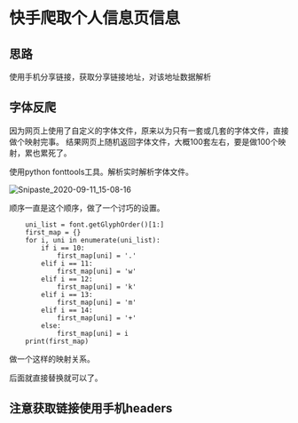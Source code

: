 # 快手爬取个人信息页信息

## 思路
使用手机分享链接，获取分享链接地址，对该地址数据解析

## 字体反爬
因为网页上使用了自定义的字体文件，原来以为只有一套或几套的字体文件，直接做个映射完事。
结果网页上随机返回字体文件，大概100套左右，要是做100个映射，累也累死了。

使用python fonttools工具。解析实时解析字体文件。

![Snipaste_2020-09-11_15-08-16](C:\Users\EDZ\Desktop\kuaishou\Snipaste_2020-09-11_15-08-16.png)

顺序一直是这个顺序，做了一个讨巧的设置。

```
    uni_list = font.getGlyphOrder()[1:]
    first_map = {}
    for i, uni in enumerate(uni_list):
        if i == 10:
            first_map[uni] = '.'
        elif i == 11:
            first_map[uni] = 'w'
        elif i == 12:
            first_map[uni] = 'k'
        elif i == 13:
            first_map[uni] = 'm'
        elif i == 14:
            first_map[uni] = '+'
        else:
            first_map[uni] = i
    print(first_map)
```

做一个这样的映射关系。

后面就直接替换就可以了。

## 注意获取链接使用手机headers